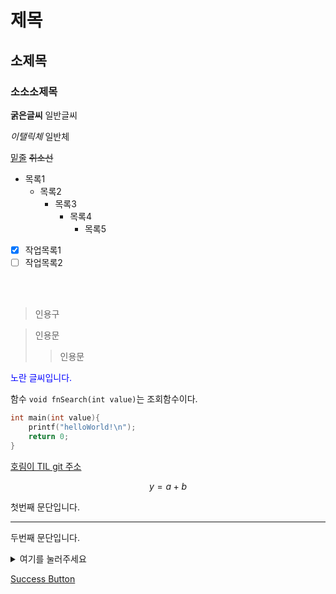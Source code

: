 # 제목
## 소제목
### 소소소제목

**굵은글씨**
일반글씨

*이탤릭체*
일반체

<u>밑줄</u>
~~취소선~~

* 목록1
  * 목록2
    * 목록3
      * 목록4
        * 목록5


- [x] 작업목록1
- [ ] 작업목록2

<br></br><!--줄바꿈-->

>인용구

>인용문
  >>인용문

<span style="color:blue">노란 글씨입니다.</span>

함수 `void fnSearch(int value)`는 조회함수이다.

```c
int main(int value){
    printf("helloWorld!\n");
    return 0;
}
```

[호림이 TIL git 주소](https://github.com/hohorim/TIL.git)

$$
y = a+b
$$


첫번째 문단입니다.

---
두번째 문단입니다.

<!--주석입니다.-->

<details>
<summary>여기를 눌러주세요</summary>
<div markdown="1">

😎숨겨진 내용😎

</div>
</details>

<a href="#" class="btn--success">Success Button</a>

